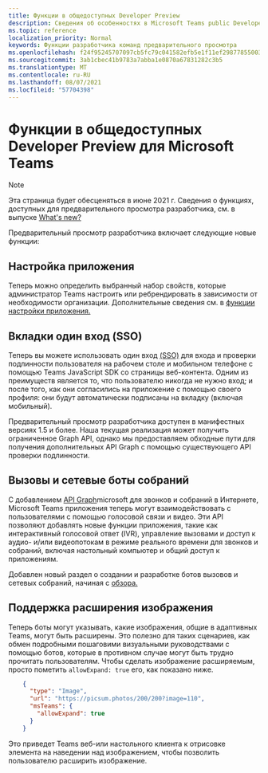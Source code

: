 ```yaml
---
title: Функции в общедоступных Developer Preview
description: Сведения об особенностях в Microsoft Teams public Developer Preview
ms.topic: reference
localization_priority: Normal
keywords: Функции разработчика команд предварительного просмотра
ms.openlocfilehash: f24f95245707097cb5fc79c041582efb5e1f11ef29877855003baf3707842c4c
ms.sourcegitcommit: 3ab1cbec41b9783a7abba1e0870a67831282c3b5
ms.translationtype: MT
ms.contentlocale: ru-RU
ms.lasthandoff: 08/07/2021
ms.locfileid: "57704398"
---
```

# <a name="features-in-the-public-developer-preview-for-microsoft-teams"></a>Функции в общедоступных Developer Preview для Microsoft Teams

> [!NOTE]
> Эта страница будет обесценяться в июне 2021 г. Сведения о функциях, доступных для предварительного просмотра разработчика, см. в выпуске [What's new?](~/whats-new.md)

Предварительный просмотр разработчика включает следующие новые функции:

## <a name="app-customization"></a>Настройка приложения

Теперь можно определить выбранный набор свойств, которые администратор Teams настроить или ребрендировать в зависимости от необходимости организации. Дополнительные сведения см. в [функции настройки приложения.](~/concepts/design/design-teams-app-overview.md)

## <a name="tabs-single-sign-on-sso"></a>Вкладки один вход (SSO)

Теперь вы можете использовать один вход [(SSO)](~/tabs/how-to/authentication/auth-aad-sso.md) для входа и проверки подлинности пользователя на рабочем столе и мобильном телефоне с помощью Teams JavaScript SDK со страницы веб-контента. Одним из преимуществ является то, что пользователю никогда не нужно вход; и после того, как они согласились на приложение с помощью своего профиля: они будут автоматически подписаны на вкладку (включая мобильный).

Предварительный просмотр разработчика доступен в манифестных версиях 1.5 и более. Наша текущая реализация может получить ограниченное Graph API, однако мы предоставляем обходные пути для получения дополнительных API Graph с помощью существующего API проверки подлинности.

## <a name="calls-and-online-meeting-bots"></a>Вызовы и сетевые боты собраний

С добавлением [API Graph](/graph/api/resources/communications-api-overview?view=graph-rest-beta&preserve-view=true)microsoft для звонков и собраний в Интернете, Microsoft Teams приложения теперь могут взаимодействовать с пользователями с помощью голосовой связи и видео. Эти API позволяют добавлять новые функции приложения, такие как интерактивный голосовой ответ (IVR), управление вызовами и доступ к аудио- и/или видеопотокам в режиме реального времени для звонков и собраний, включая настольный компьютер и общий доступ к приложениям.

Добавлен новый раздел о создании и разработке ботов вызовов и сетевых собраний, начиная с [обзора.](~/bots/calls-and-meetings/calls-meetings-bots-overview.md)


## <a name="image-enlarge-support"></a>Поддержка расширения изображения

Теперь боты могут указывать, какие изображения, общие в адаптивных Teams, могут быть расширены. Это полезно для таких сценариев, как обмен подробными пошаговими визуальными руководствами с помощью ботов, которые в противном случае могут быть трудно прочитать пользователям. Чтобы сделать изображение расширяемым, просто пометить `allowExpand: true` его, как показано ниже.

```json
    {
      "type": "Image",
      "url": "https://picsum.photos/200/200?image=110",
      "msTeams": {
        "allowExpand": true
      }
    }
```
Это приведет Teams веб-или настольного клиента к отрисовке элемента на наведении над изображением, чтобы позволить пользователю расширить изображение.
